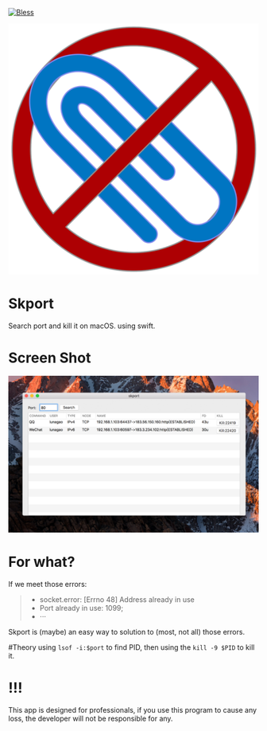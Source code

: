 [![Bless](https://cdn.rawgit.com/LunaGao/BlessYourCodeTag/master/tags/ramen.svg)](http://lunagao.github.io/BlessYourCodeTag/)

![icon](/image/icon.png)

# Skport
Search port and kill it on macOS. using swift.

# Screen Shot
![screenshot](/image/1.png
)

# For what?
If we meet those errors:
> * socket.error: [Errno 48] Address already in use
> * Port already in use: 1099;
> * ···

Skport is (maybe) an easy way to solution to (most, not all) those errors.

#Theory
using `lsof -i:$port` to find PID, then using the `kill -9 $PID` to kill it.

# !!!
This app is designed for professionals, if you use this program to cause any loss, the developer will not be responsible for any.


